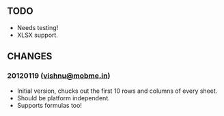 
## TODO
* Needs testing!
* XLSX support.

## CHANGES

### 20120119 (vishnu@mobme.in)
* Initial version, chucks out the first 10 rows and columns of every sheet.
* Should be platform independent.
* Supports formulas too!
